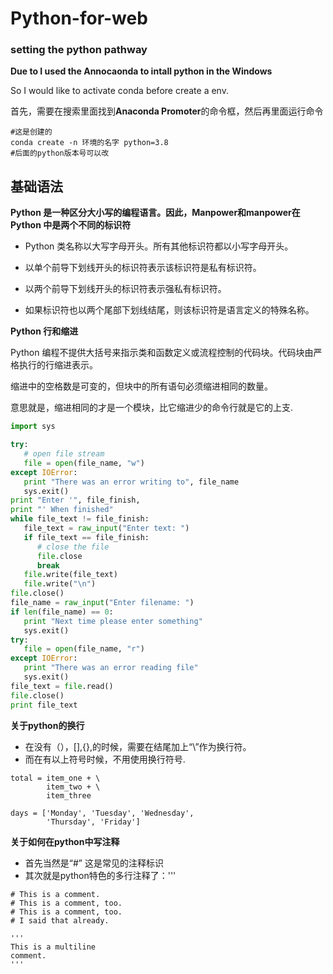 # Python-for-web

### setting the python pathway

**Due to I used the Annocaonda to intall python in the Windows**

So I would like to activate conda before create a env.

首先，需要在搜索里面找到**Anaconda Promoter**的命令框，然后再里面运行命令

```
#这是创建的
conda create -n 环境的名字 python=3.8
#后面的python版本号可以改
```

## 基础语法

**Python 是一种区分大小写的编程语言。因此，Manpower和manpower在 Python 中是两个不同的标识符**

- Python 类名称以大写字母开头。所有其他标识符都以小写字母开头。

- 以单个前导下划线开头的标识符表示该标识符是私有标识符。

- 以两个前导下划线开头的标识符表示强私有标识符。

- 如果标识符也以两个尾部下划线结尾，则该标识符是语言定义的特殊名称。


**Python 行和缩进**

Python 编程不提供大括号来指示类和函数定义或流程控制的代码块。代码块由严格执行的行缩进表示。

缩进中的空格数是可变的，但块中的所有语句必须缩进相同的数量。

意思就是，缩进相同的才是一个模块，比它缩进少的命令行就是它的上支.

```PYTHON
import sys

try:
   # open file stream
   file = open(file_name, "w")
except IOError:
   print "There was an error writing to", file_name
   sys.exit()
print "Enter '", file_finish,
print "' When finished"
while file_text != file_finish:
   file_text = raw_input("Enter text: ")
   if file_text == file_finish:
      # close the file
      file.close
      break
   file.write(file_text)
   file.write("\n")
file.close()
file_name = raw_input("Enter filename: ")
if len(file_name) == 0:
   print "Next time please enter something"
   sys.exit()
try:
   file = open(file_name, "r")
except IOError:
   print "There was an error reading file"
   sys.exit()
file_text = file.read()
file.close()
print file_text

```

**关于python的换行**

- 在没有（），[],{},的时候，需要在结尾加上“\”作为换行符。
- 而在有以上符号时候，不用使用换行符号.

```
total = item_one + \
        item_two + \
        item_three
```

```
days = ['Monday', 'Tuesday', 'Wednesday',
        'Thursday', 'Friday']
```

**关于如何在python中写注释**

- 首先当然是“#” 这是常见的注释标识
- 其次就是python特色的多行注释了：'''

```
# This is a comment.
# This is a comment, too.
# This is a comment, too.
# I said that already.

'''
This is a multiline
comment.
'''
```

